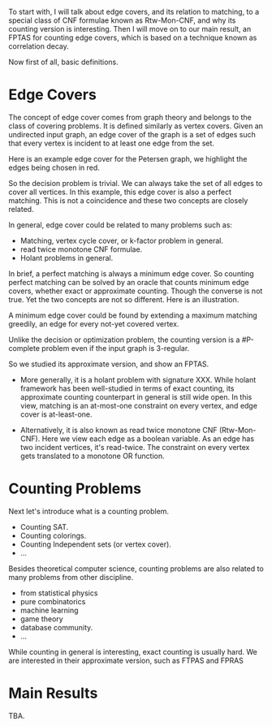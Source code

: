 
To start with, I will talk about edge covers, and its relation to matching, to a special class of CNF formulae known as Rtw-Mon-CNF, and why its counting version is interesting.
Then I will move on to our main result, an FPTAS for counting edge covers, which is based on a technique known as correlation decay.

Now first of all, basic definitions.

# Edge Covers
The concept of edge cover comes from graph theory and belongs to the class of covering problems. It is defined similarly as vertex covers. Given an undirected input graph, an edge cover of the graph is a set of edges such that every vertex is incident to at least one edge from the set.

Here is an example edge cover for the Petersen graph, we highlight the edges being chosen in red. 

So the decision problem is trivial. We can always take the set of all edges to cover all vertices.
In this example, this edge cover is also a perfect matching.
This is not a coincidence and these two concepts are closely related.

In general, edge cover could be related to many problems such as:
* Matching, vertex cycle cover, or k-factor problem in general. 
* read twice monotone CNF formulae.
* Holant problems in general.

In brief, a perfect matching is always a minimum edge cover. 
So counting perfect matching can be solved by an oracle that counts minimum edge covers, whether exact or approximate counting.
Though the converse is not true. Yet the two concepts are not so different.
Here is an illustration.

A minimum edge cover could be found by extending a maximum matching greedily, an edge for every not-yet covered vertex.

Unlike the decision or optimization problem, the counting version is a #P-complete problem even if the input graph is 3-regular.

So we studied its approximate version, and show an FPTAS.

* More generally, it is a holant problem with signature XXX.
While holant framework has been well-studied in terms of exact counting, its approximate counting counterpart in general is still wide open.
In this view, matching is an at-most-one constraint on every vertex, and edge cover is at-least-one.

* Alternatively, it is also known as read twice monotone CNF (Rtw-Mon-CNF).
Here we view each edge as a boolean variable. As an edge has two incident vertices, it's read-twice. The constraint on every vertex gets translated to a monotone OR function.

# Counting Problems
Next let's introduce what is a counting problem.
* Counting SAT.
* Counting colorings.
* Counting Independent sets (or vertex cover).
* ...

Besides theoretical computer science, counting problems are also related to many problems from other discipline.
* from statistical physics
* pure combinatorics
* machine learning
* game theory
* database community.
* ...

While counting in general is interesting, exact counting is usually hard.
We are interested in their approximate version, such as FTPAS and FPRAS


# Main Results
TBA.
